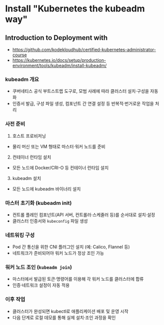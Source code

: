 # Install "Kubernetes the kubeadm way"
## Introduction to Deployment with 
- https://github.com/kodekloudhub/certified-kubernetes-administrator-course
- https://kubernetes.io/docs/setup/production-environment/tools/kubeadm/install-kubeadm/

### kubeadm 개요
- 쿠버네티스 공식 부트스트랩 도구로, 모범 사례에 따라 클러스터 설치·구성을 자동화
- 인증서 발급, 구성 파일 생성, 컴포넌트 간 연결 설정 등 반복적·번거로운 작업을 처리

### 사전 준비
1. 호스트 프로비저닝
  - 물리 머신 또는 VM 형태로 마스터·워커 노드를 준비
2. 컨테이너 런타임 설치
  - 모든 노드에 Docker/CRI-O 등 컨테이너 런타임 설치
3. kubeadm 설치
  - 모든 노드에 kubeadm 바이너리 설치

### 마스터 초기화 (kubeadm init)
- 컨트롤 플레인 컴포넌트(API 서버, 컨트롤러·스케줄러 등)를 순서대로 설치·설정
- 클러스터 인증서와 `kubeconfig` 파일 생성

### 네트워킹 구성
- Pod 간 통신을 위한 CNI 플러그인 설치 (예: Calico, Flannel 등)
- 네트워크가 준비되어야 워커 노드가 정상 조인 가능

### 워커 노드 조인 (`kubeadm join`)
- 마스터에서 발급된 토큰·명령어를 이용해 각 워커 노드를 클러스터에 합류
- 인증·네트워크 설정이 자동 적용

### 이후 작업
- 클러스터가 완성되면 kubectl로 애플리케이션 배포 및 운영 시작
- 다음 단계로 로컬 데모를 통해 실제 설치·조인 과정을 확인